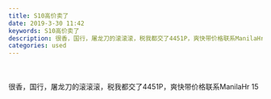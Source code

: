 ```yaml
---
title: S10高价卖了
date: 2019-3-30 11:42
keywords: S10高价卖了
description: 很香，国行，屠龙刀的滚滚滚，税我都交了4451P，爽快带价格联系ManilaHr15
categories: used
---
```

<td class="t_f" id="postmessage_3345122">

<br/>
<br/>
很香，国行，屠龙刀的滚滚滚，税我都交了4451P，爽快带价格联系ManilaHr 15<br/>
<img alt="" border="0" class="zoom" data-cf-modified-f9a9072f8d9fb58f9e3b09ac-="" file="http://www.flw.ph/data/appbyme/upload/image/201903/30/JOAblqxzBBmw.jpg" id="aimg_F8jMa" lazyloadthumb="1" onclick="" onmouseover="" src="http://www.flw.ph/data/appbyme/upload/image/201903/30/JOAblqxzBBmw.jpg"/><br/>
<br/>
<img alt="" border="0" class="zoom" data-cf-modified-f9a9072f8d9fb58f9e3b09ac-="" file="http://www.flw.ph/data/appbyme/upload/image/201903/30/PEn9ZDomrUFn.jpg" id="aimg_oWVe2" lazyloadthumb="1" onclick="" onmouseover="" src="http://www.flw.ph/data/appbyme/upload/image/201903/30/PEn9ZDomrUFn.jpg"/><br/>
<br/>
<img alt="" border="0" class="zoom" data-cf-modified-f9a9072f8d9fb58f9e3b09ac-="" file="http://www.flw.ph/data/appbyme/upload/image/201903/30/AUbnGsaNkklZ.jpg" id="aimg_yufcm" lazyloadthumb="1" onclick="" onmouseover="" src="http://www.flw.ph/data/appbyme/upload/image/201903/30/AUbnGsaNkklZ.jpg"/><br/>
<br/>
<img alt="" border="0" class="zoom" data-cf-modified-f9a9072f8d9fb58f9e3b09ac-="" file="http://www.flw.ph/data/appbyme/upload/image/201903/30/KLRSkdMlTvnq.jpg" id="aimg_lnAFZ" lazyloadthumb="1" onclick="" onmouseover="" src="http://www.flw.ph/data/appbyme/upload/image/201903/30/KLRSkdMlTvnq.jpg"/><br/>
<br/>
<img alt="" border="0" class="zoom" data-cf-modified-f9a9072f8d9fb58f9e3b09ac-="" file="http://www.flw.ph/data/appbyme/upload/image/201903/30/FmNBucMWad4z.jpg" id="aimg_ckgk4" lazyloadthumb="1" onclick="" onmouseover="" src="http://www.flw.ph/data/appbyme/upload/image/201903/30/FmNBucMWad4z.jpg"/><br/>
<br/>
<img alt="" border="0" class="zoom" data-cf-modified-f9a9072f8d9fb58f9e3b09ac-="" file="http://www.flw.ph/data/appbyme/upload/image/201903/30/zLWnanbKanwr.jpg" id="aimg_JYByY" lazyloadthumb="1" onclick="" onmouseover="" src="http://www.flw.ph/data/appbyme/upload/image/201903/30/zLWnanbKanwr.jpg"/><br/>
<br/>
</td>

